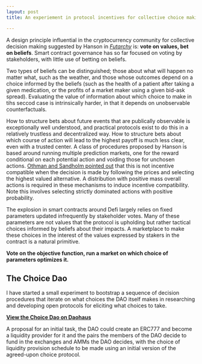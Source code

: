 ```yaml
---
layout: post
title: An experiement in protocol incentives for collective choice making.

---
```




A design principle influential in the cryptocurrency community for collective decision making suggested by Hanson in *[Futarchy](http://mason.gmu.edu/~rhanson/futarchy.html)* is: **vote on values, bet on beliefs**. Smart contract governance has so far focused on voting by stakeholders, with little use of betting on beliefs.

Two types of beliefs can be distinguished; those about what will happen no matter what, such as the weather, and those whose outcomes depend on a choice informed by the beliefs (such as the health of a patient after taking a given medication, or the profits of a market maker using a given bid-ask spread). Evaluating the value of information about which choice to make in tihs seccod case is intrinsically harder, in that it depends on unobservable counterfactuals. 

How to structure bets about future events that are publically observable is exceptionally well understood, and practical protocols exist to do this in a relatively trustless and decentralized way. How to structure bets about which course of action will lead to the highest payoff is much less clear, even with a trusted center. A class of procedures proposed by Hanson is based around running multiple prediction markets, one for the reward conditional on each potential action and voiding those for unchosen actions. [Othman and Sandholm pointed out](https://www.cs.cmu.edu/~sandholm/decision%20rules%20and%20decision%20markets.AAMAS10.pdf) that this is not incentive compatible when the decision is made by following the prices and selecting the highest valued alternative. A distribution with positive mass overall actions is required in these mechanisms to induce incentive compatibility. Note this involves selecting strictly dominated actions with positive probability.

The explosion in smart contracts around Defi largely relies on fixed parameters updated infrequently by stakeholder votes. Many of these parameters are not values that the protocol is upholding but rather tactical choices informed by beliefs about their impacts. A marketplace to make these choices in the interest of the values expressed by stakers in the contract is a natural primitive.

**Vote on the objective function, run a market on which choice of parameters optimizes it.**

## The Choice Dao

I have started a small experiment to bootstrap a sequence of decision procedures that iterate on what choices the DAO itself makes in researching and developing open protocols for eliciting what choices to take.

[**View the Choice Dao on Daohaus**](https://app.daohaus.club/dao/0xff3e5cf4cbc602098ab4f734a69f4b365f589569)

A proposal for an initial task, the DAO could create an ERC777 and become a liquidity provider for it and the pairs the members of the DAO decide to fund in the exchanges and AMMs the DAO decides, with the choice of liquidity provision schedule to be made using an initial version of the agreed-upon choice protocol.
